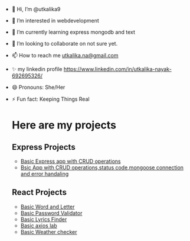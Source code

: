 - 👋 Hi, I’m @utkalika9
- 👀 I’m interested in webdevelopment
- 🌱 I’m currently learning express mongodb and text
- 💞️ I’m looking to collaborate on not sure yet.
- 📫 How to reach me utkalika.na@gmail.com
- ✨ my linkedin profile https://www.linkedin.com/in/utkalika-nayak-692695326/
- 😄 Pronouns: She/Her
- ⚡ Fun fact: Keeping Things Real

  # Here are my projects

  ## Express Projects
  - [Basic Express app with CRUD operations](https://github.com/Utkalika9/ExpressApp1)
  - [Bsic App with CRUD operations,status code,mongoose connection and error handaling](https://github.com/Utkalika9/ExpressApps2)


  ## React Projects
  - [Basic Word and Letter](https://github.com/Utkalika9/reactProject/tree/main/word-letter-counter)
  - [Basic Password Validator](https://github.com/Utkalika9/reactProject/tree/main/passwordvalidator)
  - [Basic Lyrics Finder](https://github.com/Utkalika9/reactProject/tree/main/lyrics-finder)
  - [Basic axios lab](https://github.com/Utkalika9/reactProject/tree/main/axios-lab)
  - [Basic Weather checker](https://github.com/Utkalika9/reactProject/tree/main/weather-checker)

<!---
Utkalika9/Utkalika9 is a ✨ special ✨ repository because its `README.md` (this file) appears on your GitHub profile.
You can click the Preview link to take a look at your changes.
--->
